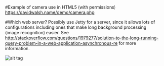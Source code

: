 #Example of camera use in HTML5 (with permissions)
https://davidwalsh.name/demo/camera.php

#Which web server?
Possibly use Jetty for a server, since it allows lots of configurations including ones that make long background processing (image recognition) easier. See http://stackoverflow.com/questions/1979277/solution-to-the-long-running-query-problem-in-a-web-application-asynchronous-re for more information.

![alt tag](https://cloud.githubusercontent.com/assets/16263495/12635570/a2caf8ae-c552-11e5-8cd9-a7850b13b723.png)

